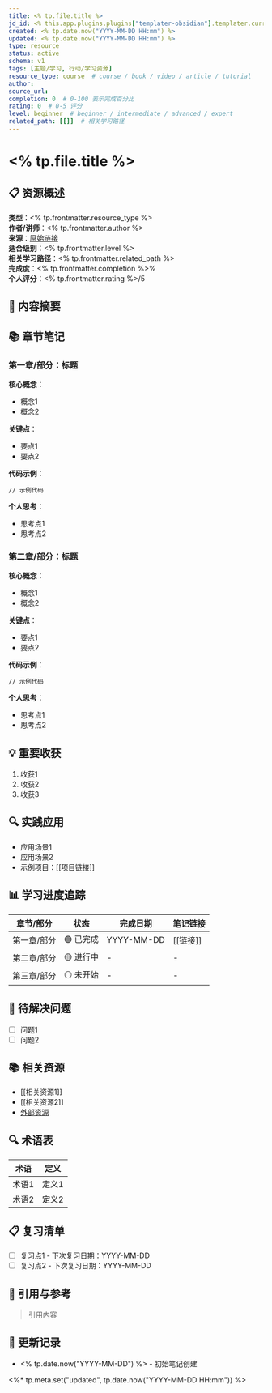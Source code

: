 ```yaml
---
title: <% tp.file.title %>
jd_id: <% this.app.plugins.plugins["templater-obsidian"].templater.current_functions_object.user.jd_id() %>
created: <% tp.date.now("YYYY-MM-DD HH:mm") %>
updated: <% tp.date.now("YYYY-MM-DD HH:mm") %>
type: resource
status: active
schema: v1
tags: [主题/学习, 行动/学习资源]
resource_type: course  # course / book / video / article / tutorial
author: 
source_url: 
completion: 0  # 0-100 表示完成百分比
rating: 0  # 0-5 评分
level: beginner  # beginner / intermediate / advanced / expert
related_path: [[]]  # 相关学习路径
---
```


# <% tp.file.title %>

## 📋 资源概述

**类型**：<% tp.frontmatter.resource_type %>  
**作者/讲师**：<% tp.frontmatter.author %>  
**来源**：[原始链接](<% tp.frontmatter.source_url %>)  
**适合级别**：<% tp.frontmatter.level %>  
**相关学习路径**：<% tp.frontmatter.related_path %>  
**完成度**：<% tp.frontmatter.completion %>%  
**个人评分**：<% tp.frontmatter.rating %>/5  

## 📝 内容摘要

<!-- 简要描述该资源的主要内容和学习目标 -->

## 📚 章节笔记

### 第一章/部分：标题

**核心概念**：
- 概念1
- 概念2

**关键点**：
- 要点1
- 要点2

**代码示例**：
```language
// 示例代码
```

**个人思考**：
- 思考点1
- 思考点2

### 第二章/部分：标题

**核心概念**：
- 概念1
- 概念2

**关键点**：
- 要点1
- 要点2

**代码示例**：
```language
// 示例代码
```

**个人思考**：
- 思考点1
- 思考点2

## 💡 重要收获

<!-- 列出从该资源中获得的最重要收获 -->
1. 收获1
2. 收获2
3. 收获3

## 🔍 实践应用

<!-- 如何将学到的知识应用到实际项目中 -->
- 应用场景1
- 应用场景2
- 示例项目：[[项目链接]]

## 📊 学习进度追踪

| 章节/部分 | 状态 | 完成日期 | 笔记链接 |
|---------|------|---------|---------|
| 第一章/部分 | 🟢 已完成 | YYYY-MM-DD | [[链接]] |
| 第二章/部分 | 🟡 进行中 | - | - |
| 第三章/部分 | ⚪ 未开始 | - | - |

## 📝 待解决问题

<!-- 学习过程中遇到的问题和疑惑 -->
- [ ] 问题1
- [ ] 问题2

## 📚 相关资源

<!-- 与当前资源相关的其他资源 -->
- [[相关资源1]]
- [[相关资源2]]
- [外部资源](URL)

## 🔍 术语表

| 术语 | 定义 |
|------|------|
| 术语1 | 定义1 |
| 术语2 | 定义2 |

## 📋 复习清单

<!-- 需要定期复习的重要内容 -->
- [ ] 复习点1 - 下次复习日期：YYYY-MM-DD
- [ ] 复习点2 - 下次复习日期：YYYY-MM-DD

## 📌 引用与参考

<!-- 引用资源中的重要观点或参考资料 -->
> 引用内容

## 📅 更新记录

- <% tp.date.now("YYYY-MM-DD") %> - 初始笔记创建

<%* tp.meta.set("updated", tp.date.now("YYYY-MM-DD HH:mm")) %> 